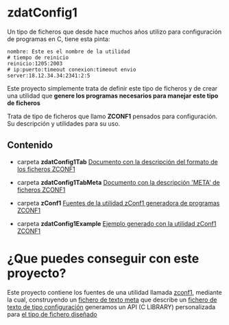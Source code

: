 # zdatConfig1
Un tipo de ficheros que desde hace muchos años utilizo para configuración de programas en C, tiene esta pinta:
~~~
nombre: Este es el nombre de la utilidad
# tiempo de reinicio
reinicio:1205:2003
# ip:puerto:timeout conexion:timeout envio
server:18.12.34.34:2341:2:5
~~~
Este proyecto simplemente trata de definir este tipo de ficheros y de crear una utilidad que **genere los programas necesarios para manejar este tipo de ficheros**

Trata de tipo de ficheros que llamo **ZCONF1** pensados para configuración. Su descripción y utilidades para su uso.

## Contenido
* carpeta **zdatConfig1Tab** 
[Documento con la descripción del formato de los ficheros ZCONF1][TAB_ZCONF1]

* carpeta **zdatConfig1TabMeta** 
[Documento con la descripción 'META' de ficheros ZCONF1][META_ZCONF1]

* carpeta **zConf1** 
[Fuentes de la utilidad zConf1 generadora de programas ZCONF1][EXAMPLE_ZCONF1]

* carpeta **zdatConfig1Example** 
[Ejemplo generado con la utilidad zConf1 ZCONF1][ZCONF1]

# ¿Que puedes conseguir con este proyecto?
Este proyecto contiene los fuentes de una utilidad llamada [zconf1][ZCONF1], mediante la cual, construyendo un [fichero de texto meta][META_ZCONF1] que describe un [fichero de texto de tipo configuración][TAB_ZCONF1] generamos un API (C LIBRARY) personalizada para [el tipo de fichero diseñado][EXAMPLE_ZCONF1] 


[TAB_ZCONF1]: zdatConfig1Tab/readme.md "Descripción del formato de ficheros ZCONF1"
[META_ZCONF1]: zdatConfig1TabMeta/readme.md "Descripción del formato de ficheros META_ZCONF1"
[ZCONF1]: zConfig1/README.md "Fuentes en C para la generación de programas de manejo de ficheros ZCONF1"
[EXAMPLE_ZCONF1]: zdatConfig1Example/README.md "Ejemplo de uso de la utilidad ZCONF1. Fuentes, Descripción y Uso" 
